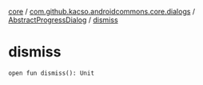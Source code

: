 [core](../../index.md) / [com.github.kacso.androidcommons.core.dialogs](../index.md) / [AbstractProgressDialog](index.md) / [dismiss](.)

# dismiss

`open fun dismiss(): Unit`